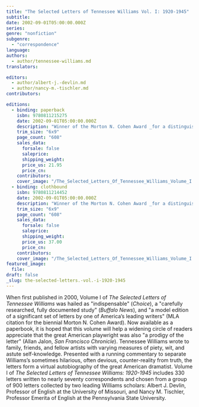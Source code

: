 ```yaml
---
title: "The Selected Letters of Tennessee Williams Vol. I: 1920-1945"
subtitle:
date: 2002-09-01T05:00:00.000Z
series:
genre: "nonfiction"
subgenre:
  - "correspondence"
language:
authors:
  - author/tennessee-williams.md
translators:

editors:
  - author/albert-j.-devlin.md
  - author/nancy-m.-tischler.md
contributors:

editions:
  - binding: paperback
    isbn: 9780811215275
    date: 2002-09-01T05:00:00.000Z
    description: "Winner of the Morton N. Cohen Award _for a distinguished edition of letters,_ Modern Language Association, 2001. "
    trim_size: "6x9"
    page_count: "608"
    sales_data:
      forsale: false
      saleprice:
      shipping_weight:
      price_us: 21.95
      price_cn:
    contributors:
    cover_image: "/The_Selected_Letters_Of_Tennessee_Williams_Volume_I.jpg"
  - binding: clothbound
    isbn: 9780811214452
    date: 2002-09-01T05:00:00.000Z
    description: "Winner of the Morton N. Cohen Award _for a distinguished edition of letters,_ Modern Language Association, 2001. "
    trim_size: "6x9"
    page_count: "608"
    sales_data:
      forsale: false
      saleprice:
      shipping_weight:
      price_us: 37.00
      price_cn:
    contributors:
    cover_image: "/The_Selected_Letters_Of_Tennessee_Williams_Volume_I.jpg"
featured_image:
  file:
draft: false
_slug: the-selected-letters.-vol.-i-1920-1945
---
```


When first published in 2000, Volume I of _The Selected Letters of Tennessee Williams_ was hailed as "indispensable" (_Choice_), a "carefully researched, fully documented study" (_Buffalo News_), and "a model edition of a significant set of letters by one of America’s leading writers" (MLA citation for the biennial Morton N. Cohen Award). Now available as a paperbook, it is hoped that this volume will help a widening circle of readers appreciate that the great American playwright was also "a prodigy of the letter" (Allan JaIon, _San Francisco Chronicle_). Tennessee Williams wrote to family, friends, and fellow artists with varying measures of piety, wit, and astute self-knowledge. Presented with a running commentary to separate Williams’s sometimes hilarious, often devious, counter-reality from truth, the letters form a virtual autobiography of the great American dramatist. Volume I of _The Selected Letters of Tennessee Williams: 1920-1945_ includes 330 letters written to nearly seventy correspondents and chosen from a group of 900 letters collected by two leading Williams scholars: Albert J. Devlin, Professor of English at the University of Missouri, and Nancy M. Tischler, Professor Emerita of English at the Pennsylvania State University.

